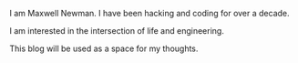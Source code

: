 I am Maxwell Newman. I have been hacking and coding for over a decade. 

I am interested in the intersection of life and engineering.

This blog will be used as a space for my thoughts.
